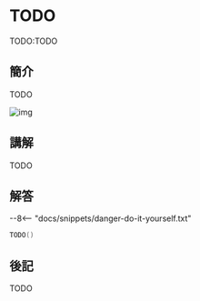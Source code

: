# TODO

TODO:TODO

## 簡介

TODO

![img](https://imagedelivery.net/cdkaXPuFls5qlrh3GM4hfA/a91b9191-6a68-470d-08c7-9d74f60f5800/public)

## 講解

TODO

## 解答

--8<-- "docs/snippets/danger-do-it-yourself.txt"

```swift linenums="1"
TODO()
```

## 後記

TODO
